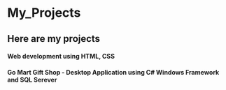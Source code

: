 # My_Projects
## Here are my projects

#### Web development using HTML, CSS
#### Go Mart Gift Shop - Desktop Application using C# Windows Framework and SQL Serever
